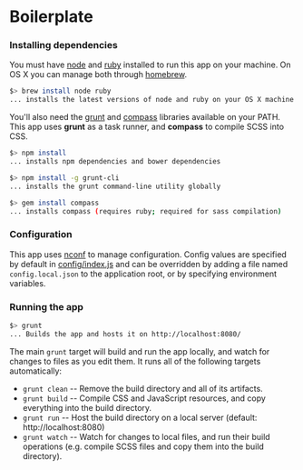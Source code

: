 
Boilerplate
================

### Installing dependencies

You must have [node](http://nodejs.org) and [ruby](https://www.ruby-lang.org/en/) installed to run this app on your machine. On OS X you can manage both through [homebrew](http://brew.sh/).

```bash
$> brew install node ruby
... installs the latest versions of node and ruby on your OS X machine
```

You'll also need the [grunt](http://gruntjs.com) and [compass](http://compass-style.org/) libraries available on your PATH. This app uses **grunt** as a task runner, and **compass** to compile SCSS into CSS. 

```bash
$> npm install
... installs npm dependencies and bower dependencies

$> npm install -g grunt-cli
... installs the grunt command-line utility globally

$> gem install compass
... installs compass (requires ruby; required for sass compilation)
```

### Configuration
This app uses [nconf](https://www.npmjs.com/package/nconf) to manage configuration. Config values are specified by default in [config/index.js](./config/index.js) and can be overridden by adding a file named `config.local.json` to the application root, or by specifying environment variables.

### Running the app
```bash
$> grunt
... Builds the app and hosts it on http://localhost:8080/
```
The main `grunt` target will build and run the app locally, and watch for changes to files as you edit them. It runs all of the following targets automatically:
* `grunt clean` -- Remove the build directory and all of its artifacts.
* `grunt build` -- Compile CSS and JavaScript resources, and copy everything into the build directory.
* `grunt run` -- Host the build directory on a local server (default: http://localhost:8080)
* `grunt watch` -- Watch for changes to local files, and run their build operations (e.g. compile SCSS files and copy them into the build directory).
